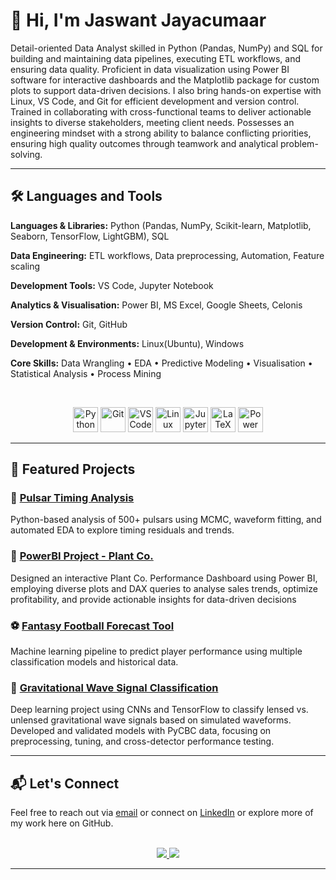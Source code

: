 # 👋 Hi, I'm Jaswant Jayacumaar

Detail-oriented Data Analyst skilled in Python (Pandas, NumPy) and SQL for building and maintaining data pipelines, executing ETL workflows, and ensuring data quality. Proficient in data visualization using Power BI software for interactive dashboards and the Matplotlib package for custom plots to support data-driven decisions. I also bring hands-on expertise with Linux, VS Code, and Git for efficient development and version control. Trained in collaborating with cross-functional teams to deliver actionable insights to diverse stakeholders, meeting client needs. Possesses an engineering mindset with a strong ability to balance conflicting priorities, ensuring high quality outcomes through teamwork and analytical problem-solving.

---

## 🛠️ Languages and Tools

**Languages & Libraries:**  Python (Pandas, NumPy, Scikit-learn, Matplotlib, Seaborn, TensorFlow, LightGBM), SQL

**Data Engineering:**	ETL workflows, Data preprocessing, Automation, Feature scaling

**Development Tools:** 	VS Code, Jupyter Notebook

**Analytics & Visualisation:**  Power BI, MS Excel, Google Sheets, Celonis

**Version Control:** 	Git, GitHub

**Development & Environments:**  Linux(Ubuntu), Windows

**Core Skills:**  Data Wrangling • EDA • Predictive Modeling • Visualisation • Statistical Analysis • Process Mining

<br>

<p align="center">
  <img src="https://cdn.jsdelivr.net/gh/devicons/devicon/icons/python/python-original.svg" height="40" alt="Python" />
  <img src="https://cdn.jsdelivr.net/gh/devicons/devicon/icons/git/git-original.svg" height="40" alt="Git" />
  <img src="https://cdn.jsdelivr.net/gh/devicons/devicon/icons/vscode/vscode-original.svg" height="40" alt="VS Code" />
  <img src="https://cdn.jsdelivr.net/gh/devicons/devicon/icons/linux/linux-original.svg" height="40" alt="Linux" />
  <img src="https://upload.wikimedia.org/wikipedia/commons/3/38/Jupyter_logo.svg" height="40" alt="Jupyter" />
  <img src="https://upload.wikimedia.org/wikipedia/commons/9/92/LaTeX_logo.svg" height="40" alt="LaTeX" />
  <img src="https://img.shields.io/badge/Power%20BI-F2C811?style=for-the-badge&logo=powerbi&logoColor=black" height="40" alt="Power BI" />
</p>


---

## 📂 Featured Projects

### 🔬 [Pulsar Timing Analysis](https://github.com/jaswantjayacumaar/Pulsar-Timing-MeerKAT)  
Python-based analysis of 500+ pulsars using MCMC, waveform fitting, and automated EDA to explore timing residuals and trends.

### 🌴 [PowerBI Project - Plant Co.](https://github.com/jaswantjayacumaar/PowerBI-Plant_Co)
Designed an interactive Plant Co. Performance Dashboard using Power BI, employing diverse plots and DAX queries to analyse sales trends, optimize profitability, and provide actionable insights for data-driven decisions

### ⚽ [Fantasy Football Forecast Tool](https://github.com/jaswantjayacumaar/Fantasy-Football-Forecast-Tool)  
Machine learning pipeline to predict player performance using multiple classification models and historical data.

### 🌌 [Gravitational Wave Signal Classification](https://github.com/jaswantjayacumaar/Classyfying-LensGW-DL)  
Deep learning project using CNNs and TensorFlow to classify lensed vs. unlensed gravitational wave signals based on simulated waveforms. Developed and validated models with PyCBC data, focusing on preprocessing, tuning, and cross-detector performance testing.


---

## 📬 Let's Connect

Feel free to reach out via [email](mailto:jaswj6@gmail.com) or connect on [LinkedIn](https://linkedin.com/in/jaswantjayacumaar) or explore more of my work here on GitHub.

<br>

<div align="center">
  <a href="jaswj6@gmail.com">
    <img src="https://img.shields.io/badge/Gmail-333333?style=for-the-badge&logo=gmail&logoColor=red" />
  </a>
  <a href="https://www.linkedin.com/in/jaswantjayacumaar/" target="_blank">
    <img src="https://img.shields.io/badge/LinkedIn-0077B5?style=for-the-badge&logo=linkedin&logoColor=white" target="_blank" />
  </a>
</div>

<hr>
